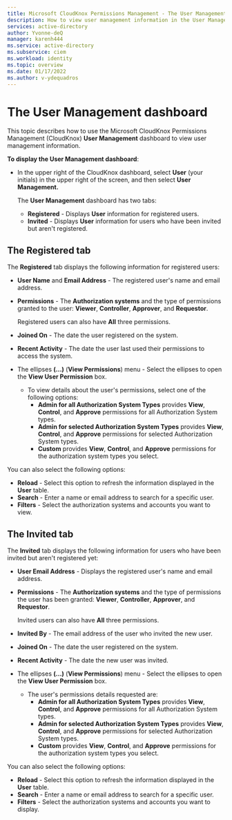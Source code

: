 ```yaml
---
title: Microsoft CloudKnox Permissions Management - The User Management dashboard
description: How to view user management information in the User Management dashboard in Microsoft CloudKnox Permissions Management.
services: active-directory
author: Yvonne-deQ
manager: karenh444
ms.service: active-directory
ms.subservice: ciem
ms.workload: identity
ms.topic: overview
ms.date: 01/17/2022
ms.author: v-ydequadros
---
```


# The User Management dashboard

This topic describes how to use the Microsoft CloudKnox Permissions Management (CloudKnox) **User Management** dashboard to view user management information.

**To display the User Management dashboard**:

- In the upper right of the CloudKnox dashboard, select **User** (your initials) in the upper right of the screen, and then select **User Management.**

    The **User Management** dashboard has two tabs:

    - **Registered** - Displays **User** information for registered users.
    - **Invited** - Displays **User** information for users who have been invited but aren't registered.

## The Registered tab
 
The **Registered** tab displays the following information for registered users:

- **User Name** and **Email Address** - The registered user's name and email address.
- **Permissions** - The **Authorization systems** and the type of permissions granted to the user: **Viewer**, **Controller**, **Approver**, and **Requestor**. 

    Registered users can also have **All** three permissions.
- **Joined On** - The date the user registered on the system.
- **Recent Activity** - The date the user last used their permissions to access the system.
- The ellipses **(...)** (**View Permissions**) menu - Select the ellipses to open the **View User Permission** box.
    - To view details about the user's permissions, select one of the following options:
        - **Admin for all Authorization System Types** provides **View**, **Control**, and **Approve** permissions for all Authorization System types.
        - **Admin for selected Authorization System Types** provides **View**, **Control**, and **Approve** permissions for selected Authorization System types.
        - **Custom** provides **View**, **Control**, and **Approve** permissions for the authorization system types you select.

    <!---Add link- For more information about user permissions, see Grant permissions to a user.--->

You can also select the following options:

- **Reload** - Select this option to refresh the information displayed in the **User** table.
- **Search** - Enter a name or email address to search for a specific user.
- **Filters** - Select the authorization systems and accounts you want to view. 

## The Invited tab
 
The **Invited** tab displays the following information for users who have been invited but aren't registered yet:

- **User Email Address** - Displays the registered user's name and email address.
- **Permissions** - The **Authorization systems** and the type of permissions the user has been granted: **Viewer**, **Controller**, **Approver**, and **Requestor**. 

    Invited users can also have **All** three permissions.
- **Invited By** - The email address of the user who invited the new user.
- **Joined On** - The date the user registered on the system.
- **Recent Activity** - The date the new user was invited.
- The ellipses **(...)** (**View Permissions**) menu - Select the ellipses to open the **View User Permission** box.
    - The user's permissions details requested are:
        - **Admin for all Authorization System Types** provides **View**, **Control**, and **Approve** permissions for all Authorization System types.
        - **Admin for selected Authorization System Types** provides **View**, **Control**, and **Approve** permissions for selected Authorization System types.
        - **Custom** provides **View**, **Control**, and **Approve** permissions for the authorization system types you select.

    <!---Add link- For more information about user permissions, see Grant permissions to a user.--->
You can also select the following options:

- **Reload** - Select this option to refresh the information displayed in the **User** table.
- **Search** - Enter a name or email address to search for a specific user.
- **Filters** - Select the authorization systems and accounts you want to display. 


<!---## Next steps--->

<!---For information about how to create group-based permissions, see [Create group-based permissions](cloudknox-howto-create-group-based-permissions.html).--->
<!---For information about how to request privileges on-demand (POD), adjust permissions, and remediate excessive permissions, see [Manage permissions with the JEP Controller](cloudknox-product-jep-controller.html).--->
<!---For information about how to create group-based permissions, see [Attach and detach permissions in the JEP Controller](cloudknox-howto-attach-detach-permissions.html).--->
<!---For information about how to create and view the Permissions Analytics report, see [The Permissions Analytics report](cloudknox-product-permissions-analytics-reports).--->
<!---For information about how to view user management information, see [The User Management dashboard](cloudknox-ui-user-management.html).--->
